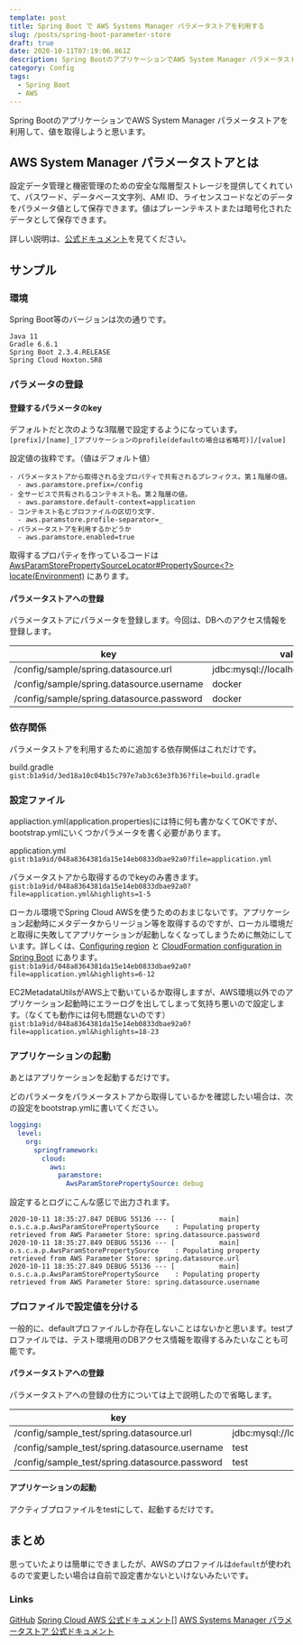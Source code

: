 ```yaml
---
template: post
title: Spring Boot で AWS Systems Manager パラメータストアを利用する
slug: /posts/spring-boot-parameter-store
draft: true
date: 2020-10-11T07:19:06.861Z
description: Spring BootのアプリケーションでAWS System Manager パラメータストアを利用して、値を取得する。
category: Config
tags:
  - Spring Boot
  - AWS
---
```

Spring BootのアプリケーションでAWS System Manager パラメータストアを利用して、値を取得しようと思います。

## AWS System Manager パラメータストアとは
設定データ管理と機密管理のための安全な階層型ストレージを提供してくれていて、パスワード、データベース文字列、AMI ID、ライセンスコードなどのデータをパラメータ値として保存できます。値はプレーンテキストまたは暗号化されたデータとして保存できます。

詳しい説明は、[公式ドキュメント](https://docs.aws.amazon.com/ja_jp/systems-manager/latest/userguide/systems-manager-parameter-store.html)を見てください。

## サンプル
### 環境
Spring Boot等のバージョンは次の通りです。

```
Java 11
Gradle 6.6.1
Spring Boot 2.3.4.RELEASE
Spring Cloud Hoxton.SR8
```

### パラメータの登録
#### 登録するパラメータのkey
デフォルトだと次のような3階層で設定するようになっています。\
`[prefix]/[name]_[アプリケーションのprofile(defaultの場合は省略可)]/[value]`

設定値の抜粋です。（値はデフォルト値）

```
- パラメータストアから取得される全プロパティで共有されるプレフィクス。第１階層の値。
  - aws.paramstore.prefix=/config
- 全サービスで共有されるコンテキスト名。第２階層の値。
  - aws.paramstore.default-context=application
- コンテキスト名とプロファイルの区切り文字.
  - aws.paramstore.profile-separator=_
- パラメータストアを利用するかどうか
  - aws.paramstore.enabled=true
```

取得するプロパティを作っているコードは [AwsParamStorePropertySourceLocator#PropertySource<?> locate(Environment)](https://github.com/spring-cloud/spring-cloud-aws/blob/v2.2.4.RELEASE/spring-cloud-aws-parameter-store-config/src/main/java/org/springframework/cloud/aws/paramstore/AwsParamStorePropertySourceLocator.java#L68-L116) にあります。

#### パラメータストアへの登録
パラメータストアにパラメータを登録します。今回は、DBへのアクセス情報を登録します。

| key | value |
| --- | --- |
| /config/sample/spring.datasource.url | jdbc:mysql://localhost:33306/sample |
| /config/sample/spring.datasource.username | docker |
| /config/sample/spring.datasource.password | docker |

### 依存関係
パラメータストアを利用するために追加する依存関係はこれだけです。

build.gradle\
`gist:b1a9id/3ed18a10c04b15c797e7ab3c63e3fb36?file=build.gradle`

### 設定ファイル
appliaction.yml(application.properties)には特に何も書かなくてOKですが、bootstrap.ymlにいくつかパラメータを書く必要があります。

application.yml\
`gist:b1a9id/048a8364381da15e14eb0833dbae92a0?file=application.yml`

パラメータストアから取得するのでkeyのみ書きます。\
`gist:b1a9id/048a8364381da15e14eb0833dbae92a0?file=application.yml&highlights=1-5`

ローカル環境でSpring Cloud AWSを使うためのおまじないです。アプリケーション起動時にメタデータからリージョン等を取得するのですが、ローカル環境だと取得に失敗してアプリケーションが起動しなくなってしまうために無効にしています。詳しくは、[Configuring region](https://docs.spring.io/spring-cloud-aws/docs/2.2.4.RELEASE/reference/html/#configuring-region) と [CloudFormation configuration in Spring Boot](https://docs.spring.io/spring-cloud-aws/docs/2.2.4.RELEASE/reference/html/#cloudformation-configuration-in-spring-boot) にあります。\
`gist:b1a9id/048a8364381da15e14eb0833dbae92a0?file=application.yml&highlights=6-12`

EC2MetadataUtilsがAWS上で動いているか取得しますが、AWS環境以外でのアプリケーション起動時にエラーログを出してしまって気持ち悪いので設定します。（なくても動作には何も問題ないのです）
`gist:b1a9id/048a8364381da15e14eb0833dbae92a0?file=application.yml&highlights=18-23`

### アプリケーションの起動
あとはアプリケーションを起動するだけです。

どのパラメータをパラメータストアから取得しているかを確認したい場合は、次の設定をbootstrap.ymlに書いてください。
```yml
logging:
  level:
    org:
      springframework:
        cloud:
          aws:
            paramstore:
              AwsParamStorePropertySource: debug
```

設定するとログにこんな感じで出力されます。
```
2020-10-11 18:35:27.847 DEBUG 55136 --- [           main] o.s.c.a.p.AwsParamStorePropertySource    : Populating property retrieved from AWS Parameter Store: spring.datasource.password
2020-10-11 18:35:27.849 DEBUG 55136 --- [           main] o.s.c.a.p.AwsParamStorePropertySource    : Populating property retrieved from AWS Parameter Store: spring.datasource.url
2020-10-11 18:35:27.849 DEBUG 55136 --- [           main] o.s.c.a.p.AwsParamStorePropertySource    : Populating property retrieved from AWS Parameter Store: spring.datasource.username
```

### プロファイルで設定値を分ける
一般的に、defaultプロファイルしか存在しないことはないかと思います。testプロファイルでは、テスト環境用のDBアクセス情報を取得するみたいなことも可能です。

#### パラメータストアへの登録
パラメータストアへの登録の仕方については上で説明したので省略します。

| key | value |
| --- | --- |
| /config/sample_test/spring.datasource.url | jdbc:mysql://localhost:33307/sample |
| /config/sample_test/spring.datasource.username | test |
| /config/sample_test/spring.datasource.password | test |

#### アプリケーションの起動
アクティブプロファイルをtestにして、起動するだけです。

## まとめ
思っていたよりは簡単にできましたが、AWSのプロファイルは`default`が使われるので変更したい場合は自前で設定書かないといけないみたいです。

### Links
[GitHub](https://github.com/b1a9id/spring-boot-parameter-store/tree/default)
[Spring Cloud AWS 公式ドキュメント](https://docs.spring.io/spring-cloud-aws/docs/2.2.4.RELEASE/reference/html/)[]
[AWS Systems Manager パラメータストア 公式ドキュメント
](https://docs.aws.amazon.com/ja_jp/systems-manager/latest/userguide/systems-manager-parameter-store.html)